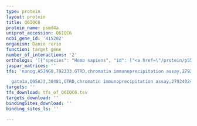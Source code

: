 ```yaml
---
type: protein
layout: protein
title: Q6IQC6
protein_name: psmd4a
uniprot_accession: Q6IQC6
ncbi_gene_id: '415202'
organism: Danio rerio
function: target gene
number_of_interactions: '2'
orthologs: '[{"species": "Homo sapiens", "id": ["<a href=\"/protein/p55036\">P55036</a>"]}, {"species": "Mus musculus", "id": ["<a href=\"/protein/o35226\">O35226</a>"]}, {"species": "Rattus norvegicus", "id": ["<a href=\"/protein/o88321\">O88321</a>"]}, {"species": "Drosophila melanogaster", "id": ["<a href=\"/protein/p55035\">P55035</a>"]}, {"species": "Caenorhabditis elegans", "id": ["<a href=\"/protein/o61742\">O61742</a>"]}, {"species": "Saccharomyces cerevisiae", "id": ["<a href=\"/protein/p38886\">P38886</a>"]}]'
jaspar_matrices: ''
tfs: 'nanog,A5JNG8,792333,GTRD,chromatin immunoprecipitation assay,27924024%5Buid%5D,No

  gata1a,Q05AJ3,30481,GTRD,chromatin immunoprecipitation assay,27924024%5Buid%5D,No'
targets: ''
tfs_download: tfs_of_Q6IQC6.tsv
targets_download: ''
bindingSites_download: ''
binding_sites_ls: ''

---
```

